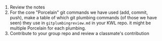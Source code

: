 1. Review the notes
2. For the core "Porcelain" git commands we have used (add, commit, push), make a table of which git plumbing commands (of those we have seen) they use in `gitplumbingreview.md` in your KWL repo. it might be multiple Porcelain for each plumbing.
3. Contribute to your group repo and review a classmate's contribution

